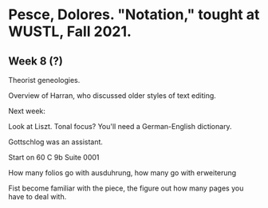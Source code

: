 # Pesce, Dolores. "Notation," tought at WUSTL, Fall 2021.  

## Week 8 (?)  

Theorist geneologies.  

Overview of Harran, who discussed older styles of text editing.  

Next week:  

Look at Liszt. Tonal focus? You'll need a German-English dictionary.  

Gottschlog was an assistant.  

Start on 60 C 9b Suite 0001

How many folios go with ausduhrung, how many go with erweiterung

Fist become familiar with the piece, the figure out how many pages you have to deal with.  
